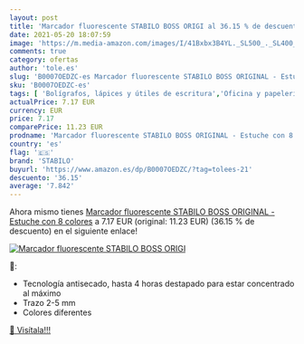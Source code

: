 ```yaml
---
layout: post
title: 'Marcador fluorescente STABILO BOSS ORIGI al 36.15 % de descuento'
date: 2021-05-20 18:07:59
image: 'https://m.media-amazon.com/images/I/41Bxbx3B4YL._SL500_._SL400_.jpg'
comments: true
category: ofertas
author: 'tole.es'
slug: 'B0007OEDZC-es Marcador fluorescente STABILO BOSS ORIGINAL - Estuche con...'
sku: 'B0007OEDZC-es'
tags: [ 'Bolígrafos, lápices y útiles de escritura','Oficina y papelería','Rotuladores y subrayadores','Subrayadores','stabilo', ]
actualPrice: 7.17 EUR
currency: EUR
price: 7.17
comparePrice: 11.23 EUR
prodname: 'Marcador fluorescente STABILO BOSS ORIGINAL - Estuche con 8 colores'
country: 'es'
flag: '🇪🇸'
brand: 'STABILO'
buyurl: 'https://www.amazon.es/dp/B0007OEDZC/?tag=tolees-21'
descuento: '36.15'
average: '7.842'
---
```


Ahora mismo tienes [Marcador fluorescente STABILO BOSS ORIGINAL - Estuche con 8 colores](https://www.amazon.es/dp/B0007OEDZC/?tag=tolees-21) a 7.17 EUR (original: 11.23 EUR) (36.15 %  de descuento) en el siguiente enlace!

[![Marcador fluorescente STABILO BOSS ORIGI](https://m.media-amazon.com/images/I/41Bxbx3B4YL._SL500_._SL400_.jpg)](https://www.amazon.es/dp/B0007OEDZC/?tag=tolees-21)

🔎:

- Tecnología antisecado, hasta 4 horas destapado para estar concentrado al máximo
- Trazo 2-5 mm
- Colores diferentes

[🛒 Visítala!!!](https://www.amazon.es/dp/B0007OEDZC/?tag=tolees-21)
